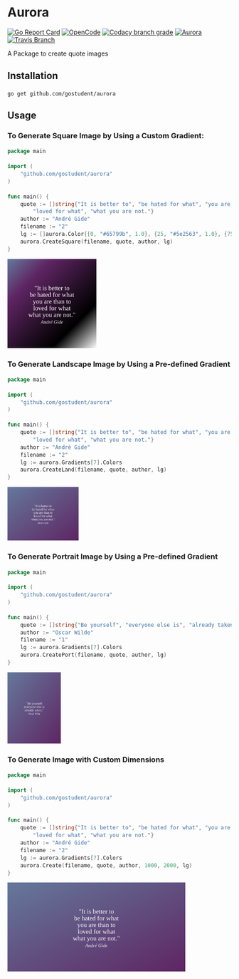 # Aurora

[![Go Report Card](https://goreportcard.com/badge/github.com/gostudent/aurora?style=flat-square)](https://goreportcard.com/report/github.com/gostudent/aurora)
[![OpenCode](https://img.shields.io/badge/Open-Code-ff6a00.svg?style=flat-square)](https://opencode18.github.io)
[![Codacy branch grade](https://img.shields.io/codacy/grade/3cebbd0051d04bce90f0d15f21a092b8/master.svg?style=flat-square)](https://www.codacy.com/app/gostudent/aurora)
[![Aurora](https://img.shields.io/badge/docs-GoDoc-ff69b4.svg?style=flat-square)](https://godoc.org/github.com/gostudent/aurora)
[![Travis Branch](https://img.shields.io/travis/gostudent/aurora/master.svg?style=flat-square)](https://travis-ci.org/gostudent.aurora)

A Package to create quote images

## Installation

`go get github.com/gostudent/aurora`

## Usage

### To Generate Square Image by Using a Custom Gradient:

```go
package main

import (
	"github.com/gostudent/aurora"
)

func main() {
	quote := []string{"It is better to", "be hated for what", "you are than to",
		"loved for what", "what you are not."}
	author := "André Gide"
	filename := "2"
	lg := []aurora.Color{{0, "#65799b", 1.0}, {25, "#5e2563", 1.0}, {75, "#66666", 1.0}, {100, "#fafafa", 1.0}}
	aurora.CreateSquare(filename, quote, author, lg)
}
```

<img src="examples/square/2.svg" alt="Smiley face" height="200" width="200">


### To Generate Landscape Image by Using a Pre-defined Gradient

```go
package main

import (
	"github.com/gostudent/aurora"
)

func main() {
	quote := []string{"It is better to", "be hated for what", "you are than to",
		"loved for what", "what you are not."}
	author := "André Gide"
	filename := "2"
	lg := aurora.Gradients[7].Colors
	aurora.CreateLand(filename, quote, author, lg)
}
```

<img src="examples/landscape/2.svg" alt="Smiley face" height="120" width="160">


### To Generate Portrait Image by Using a Pre-defined Gradient

```go
package main

import (
	"github.com/gostudent/aurora"
)

func main() {
	quote := []string{"Be yourself", "everyone else is", "already taken."}
	author := "Oscar Wilde"
	filename := "1"
	lg := aurora.Gradients[7].Colors
	aurora.CreatePort(filename, quote, author, lg)
}
```

<img src="examples/portrait/1.svg" alt="Smiley face" height="160" width="120">

### To Generate Image with Custom Dimensions 

```go
package main

import (
	"github.com/gostudent/aurora"
)

func main() {
	quote := []string{"It is better to", "be hated for what", "you are than to",
		"loved for what", "what you are not."}
	author := "André Gide"
	filename := "2"
	lg := aurora.Gradients[7].Colors
	aurora.Create(filename, quote, author, 1000, 2000, lg)
}
```

<img src="examples/specific/2.svg" alt="Smiley face" height="200" width="400">
